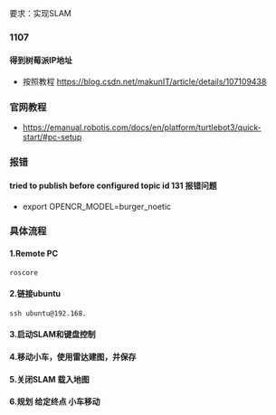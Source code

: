 ---
---


要求：实现SLAM
### 1107

#### 得到树莓派IP地址

+ 按照教程 https://blog.csdn.net/makunIT/article/details/107109438

### 官网教程
+ https://emanual.robotis.com/docs/en/platform/turtlebot3/quick-start/#pc-setup

### 报错

#### tried to publish before configured topic id 131 报错问题
+ export OPENCR_MODEL=burger_noetic


### 具体流程

#### 1.Remote PC
`roscore`

#### 2.链接ubuntu
`ssh ubuntu@192.168.`

#### 3.启动SLAM和键盘控制
#### 4.移动小车，使用雷达建图，并保存
#### 5.关闭SLAM 载入地图
#### 6.规划 给定终点 小车移动
